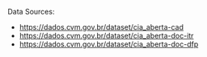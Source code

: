 Data Sources:
 - https://dados.cvm.gov.br/dataset/cia_aberta-cad
 - https://dados.cvm.gov.br/dataset/cia_aberta-doc-itr
 - https://dados.cvm.gov.br/dataset/cia_aberta-doc-dfp